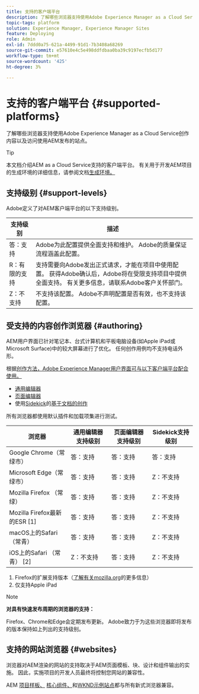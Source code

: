 ```yaml
---
title: 支持的客户端平台
description: 了解哪些浏览器支持使用Adobe Experience Manager as a Cloud Service创作内容以及访问使用AEM发布的站点。
topic-tags: platform
solution: Experience Manager, Experience Manager Sites
feature: Deploying
role: Admin
exl-id: 7ddd0a75-621a-4499-91d1-7b3408a68269
source-git-commit: e57610e4c5e498ddfdbaa0ba39c9197ecfb5d177
workflow-type: tm+mt
source-wordcount: '425'
ht-degree: 3%

---
```


# 支持的客户端平台 {#supported-platforms}

了解哪些浏览器支持使用Adobe Experience Manager as a Cloud Service创作内容以及访问使用AEM发布的站点。

>[!TIP]
>
>本文档介绍AEM as a Cloud Service支持的客户端平台。 有关用于开发AEM项目的生成环境的详细信息，请参阅文档[生成环境。](/help/implementing/cloud-manager/getting-access-to-aem-in-cloud/build-environment-details.md)

## 支持级别 {#support-levels}

Adobe定义了对AEM客户端平台的以下支持级别。

| 支持级别 | 描述 |
|---|---|
| 答：支持 | Adobe为此配置提供全面支持和维护。 Adobe的质量保证流程涵盖此配置。 |
| R：有限的支持 | 支持需要向Adobe发出正式请求，才能在项目中使用配置。 获得Adobe确认后，Adobe将在受限支持项目中提供全面支持。 有关更多信息，请联系Adobe客户关怀部门。 |
| Z：不支持 | 不支持该配置。 Adobe不声明配置是否有效，也不支持该配置。 |

## 受支持的内容创作浏览器 {#authoring}

AEM用户界面已针对笔记本、台式计算机和平板电脑设备(如Apple iPad或Microsoft Surface)中的较大屏幕进行了优化。 任何创作用例均不支持电话外形。

根据[创作方法，Adobe Experience Manager用户界面可与以下客户端平台配合使用。](/help/edge/overview.md#authoring-method)

* [通用编辑器](/help/sites-cloud/authoring/universal-editor/authoring.md)
* [页面编辑器](/help/sites-cloud/authoring/page-editor/introduction.md)
* 使用[Sidekick](/help/edge/docs/sidekick.md)的[基于文档的创作](/help/edge/docs/authoring.md)

所有浏览器都使用默认插件和加载项集进行测试。

| 浏览器 | 通用编辑器支持级别 | 页面编辑器支持级别 | Sidekick支持级别 |
|---|---|---|---|
| Google Chrome（常绿市） | 答：支持 | 答：支持 | 答：支持 |
| Microsoft Edge（常绿市） | 答：支持 | 答：支持 | Z：不支持 |
| Mozilla Firefox （常绿） | 答：支持 | 答：支持 | Z：不支持 |
| Mozilla Firefox最新的ESR [1] | 答：支持 | 答：支持 | Z：不支持 |
| macOS上的Safari （常青） | 答：支持 | 答：支持 | Z：不支持 |
| iOS上的Safari （常青） [2] | Z：不支持 | 答：支持 | Z：不支持 |

1. Firefox的扩展支持版本（[了解有关mozilla.org](https://www.mozilla.org/en-US/firefox/enterprise/)的更多信息）
1. 仅支持Apple iPad

>[!NOTE]
>
>**对具有快速发布周期的浏览器的支持：**
>
>Firefox、Chrome和Edge会定期发布更新。 Adobe致力于为这些浏览器即将发布的版本保持如上列出的支持级别。

## 支持的网站浏览器 {#websites}

浏览器对AEM渲染的网站的支持取决于AEM页面模板、块、设计和组件输出的实施。 因此，实施项目的开发人员最终将控制您网站的兼容性。

AEM [项目样板、](/help/edge/wysiwyg-authoring/edge-dev-getting-started.md#create-github-project) [核心组件、](/help/implementing/developing/components/overview.md#aem-core-components)和[WKND示例站点](/help/implementing/developing/introduction/develop-wknd-tutorial.md)都与所有新式浏览器兼容。
